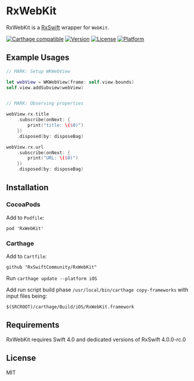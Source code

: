 # RxWebKit

RxWebKit is a [RxSwift](https://github.com/ReactiveX/RxSwift) wrapper for `WebKit`.

[![Carthage compatible](https://img.shields.io/badge/Carthage-compatible-4BC51D.svg?style=flat)](https://github.com/Carthage/Carthage)
[![Version](https://img.shields.io/cocoapods/v/RxWebKit.svg?style=flat)](http://cocoapods.org/pods/RxWebKit)
[![License](https://img.shields.io/cocoapods/l/RxWebKit.svg?style=flat)](http://cocoapods.org/pods/RxWebKit)
[![Platform](https://img.shields.io/cocoapods/p/RxWebKit.svg?style=flat)](http://cocoapods.org/pods/RxWebKit)

## Example Usages

```swift
// MARK: Setup WKWebView

let webView = WKWebView(frame: self.view.bounds)
self.view.addSubview(webView)


// MARK: Observing properties

webView.rx.title
    .subscribe(onNext: {
        print("title: \($0)")
    })
    .disposed(by: disposeBag)

webView.rx.url
    .subscribe(onNext: {
        print("URL: \($0)")
    })
    .disposed(by: disposeBag)
```

## Installation

### CocoaPods

Add to `Podfile`:

```
pod 'RxWebKit'
```

### Carthage

Add to `Cartfile`:

```
github "RxSwiftCommunity/RxWebKit"
```

Run `carthage update --platform iOS`

Add run script build phase `/usr/local/bin/carthage copy-frameworks` with input files being:

```
$(SRCROOT)/carthage/Build/iOS/RxWebKit.framework
```

## Requirements

RxWebKit requires Swift 4.0 and dedicated versions of RxSwift 4.0.0-rc.0

## License

MIT
